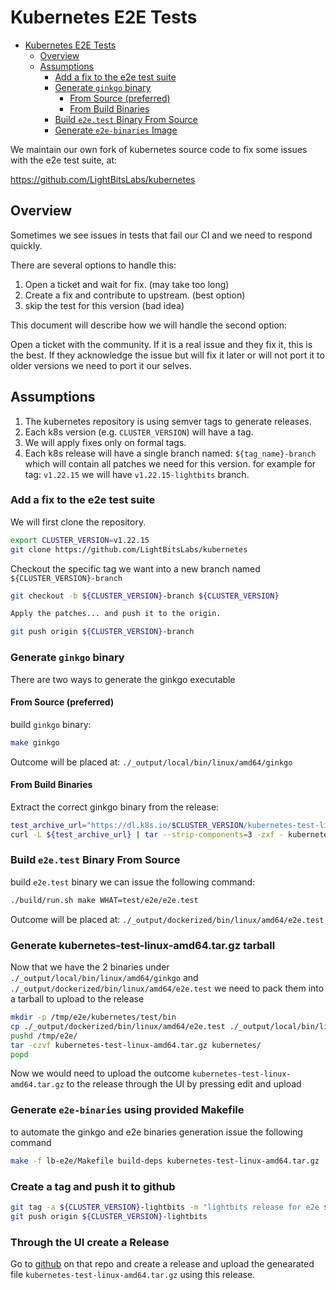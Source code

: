 # Kubernetes E2E Tests

- [Kubernetes E2E Tests](#kubernetes-e2e-tests)
  - [Overview](#overview)
  - [Assumptions](#assumptions)
    - [Add a fix to the e2e test suite](#add-a-fix-to-the-e2e-test-suite)
    - [Generate `ginkgo` binary](#generate-ginkgo-binary)
      - [From Source (preferred)](#from-source-preferred)
      - [From Build Binaries](#from-build-binaries)
    - [Build `e2e.test` Binary From Source](#build-e2etest-binary-from-source)
    - [Generate `e2e-binaries` Image](#generate-e2e-binaries-image)


We maintain our own fork of kubernetes source code to fix some issues with the e2e test suite, at:

https://github.com/LightBitsLabs/kubernetes

## Overview

Sometimes we see issues in tests that fail our CI and we need to respond quickly.

There are several options to handle this:

1. Open a ticket and wait for fix. (may take too long)
2. Create a fix and contribute to upstream. (best option)
3. skip the test for this version (bad idea)

This document will describe how we will handle the second option:

Open a ticket with the community. If it is a real issue and they fix it, this is the best.
If they acknowledge the issue but will fix it later or will not port it to older versions we need to port it our selves.

## Assumptions

1. The kubernetes repository is using semver tags to generate releases.
2. Each k8s version (e.g. `CLUSTER_VERSION`) will have a tag.
3. We will apply fixes only on formal tags.
4. Each k8s release will have a single branch named: `${tag_name}-branch` which will contain all patches we need for this version.
    for example for tag: `v1.22.15` we will have `v1.22.15-lightbits` branch.
### Add a fix to the e2e test suite

We will first clone the repository.

```bash
export CLUSTER_VERSION=v1.22.15
git clone https://github.com/LightBitsLabs/kubernetes
```

Checkout the specific tag we want into a new branch named `${CLUSTER_VERSION}-branch`

```bash
git checkout -b ${CLUSTER_VERSION}-branch ${CLUSTER_VERSION}

Apply the patches... and push it to the origin.

git push origin ${CLUSTER_VERSION}-branch
```

### Generate `ginkgo` binary

There are two ways to generate the ginkgo executable

#### From Source (preferred)

build `ginkgo` binary:

```bash
make ginkgo
```

Outcome will be placed at: `./_output/local/bin/linux/amd64/ginkgo`

#### From Build Binaries

Extract the correct ginkgo binary from the release:

```bash
test_archive_url="https://dl.k8s.io/$CLUSTER_VERSION/kubernetes-test-linux-amd64.tar.gz"
curl -L ${test_archive_url} | tar --strip-components=3 -zxf - kubernetes/test/bin/ginkgo
```

### Build `e2e.test` Binary From Source

build `e2e.test` binary we can issue the following command:

```bash
./build/run.sh make WHAT=test/e2e/e2e.test
```

Outcome will be placed at: `./_output/dockerized/bin/linux/amd64/e2e.test`

### Generate kubernetes-test-linux-amd64.tar.gz tarball

Now that we have the 2 binaries under `./_output/local/bin/linux/amd64/ginkgo` and `./_output/dockerized/bin/linux/amd64/e2e.test`
we need to pack them into a tarball to upload to the release

```bash
mkdir -p /tmp/e2e/kubernetes/test/bin
cp ./_output/dockerized/bin/linux/amd64/e2e.test ./_output/local/bin/linux/amd64/ginkgo /tmp/e2e/kubernetes/test/bin
pushd /tmp/e2e/
tar -czvf kubernetes-test-linux-amd64.tar.gz kubernetes/
popd
```

Now we would need to upload the outcome `kubernetes-test-linux-amd64.tar.gz` to the release through the UI by pressing edit and upload

### Generate `e2e-binaries` using provided Makefile

to automate the ginkgo and e2e binaries generation issue the following command

```bash
make -f lb-e2e/Makefile build-deps kubernetes-test-linux-amd64.tar.gz
```

### Create a tag and push it to github

```bash
git tag -a ${CLUSTER_VERSION}-lightbits -m "lightbits release for e2e ${CLUSTER_VERSION} tests"
git push origin ${CLUSTER_VERSION}-lightbits
```

### Through the UI create a Release

Go to [github](https://github.com/LightBitsLabs/kubernetes/releases/new) on that repo and create a release and upload the genearated file `kubernetes-test-linux-amd64.tar.gz` using this release.

